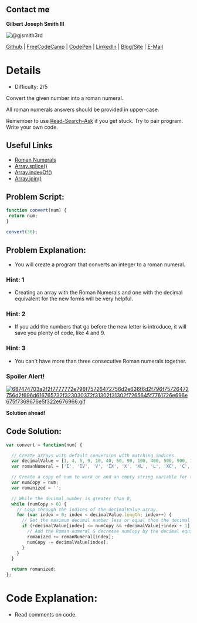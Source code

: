 ## Contact me
**Gilbert Joseph Smith III**

![@gjsmith3rd](https://avatars0.githubusercontent.com/gjsmith3rd?&s=128)

[Github](https://github.com/gjsmith3rd) | [FreeCodeCamp](http://www.freecodecamp.com/gjsmith3rd) |  [CodePen](http://codepen.io/gjsmith3rd/) | [LinkedIn](https://www.linkedin.com/in/gjsmith3rd) | [Blog/Site](https://gjsmith3rd.github.io/) | [E-Mail](mailto:contact@mobileCreature.com)

# Details
- Difficulty: 2/5

Convert the given number into a roman numeral.

All roman numerals answers should be provided in upper-case.

Remember to use [ Read-Search-Ask](http://github.com/FreeCodeCamp/freecodecamp/wiki/How-to-get-help-when-you-get-stuck) if you get stuck. Try to pair program. Write your own code.

## Useful Links
- [Roman Numerals](http://www.mathsisfun.com/roman-numerals.html)
- [Array.splice()](https://developer.mozilla.org/en-US/docs/Web/JavaScript/Reference/Global_Objects/Array/splice)
- [Array.indexOf()](https://developer.mozilla.org/en-US/docs/Web/JavaScript/Reference/Global_Objects/Array/indexOf)
- [Array.join()](https://developer.mozilla.org/en-US/docs/Web/JavaScript/Reference/Global_Objects/Array/join)

## Problem Script:

```js
function convert(num) {
 return num;
}

convert(36);
```

## Problem Explanation:
- You will create a program that converts an integer to a roman numeral.

### Hint: 1
- Creating an array with the Roman Numerals and one with the decimal equivalent for the new forms will be very helpful.

### Hint: 2
- If you add the numbers that go before the new letter is introduce, it will save you plenty of code, like 4 and 9.

### Hint: 3
- You can't have more than three consecutive Roman numerals together.

### Spoiler Alert!
[![687474703a2f2f7777772e796f75726472756d2e636f6d2f796f75726472756d2f696d616765732f323030372f31302f31302f7265645f7761726e696e675f7369676e5f322e676966.gif](https://files.gitter.im/FreeCodeCamp/Wiki/nlOm/thumb/687474703a2f2f7777772e796f75726472756d2e636f6d2f796f75726472756d2f696d616765732f323030372f31302f31302f7265645f7761726e696e675f7369676e5f322e676966.gif)](https://files.gitter.im/FreeCodeCamp/Wiki/nlOm/687474703a2f2f7777772e796f75726472756d2e636f6d2f796f75726472756d2f696d616765732f323030372f31302f31302f7265645f7761726e696e675f7369676e5f322e676966.gif)

**Solution ahead!**

## Code Solution:

```js
var convert = function(num) {

  // Create arrays with default conversion with matching indices.
  var decimalValue = [1, 4, 5, 9, 10, 40, 50, 90, 100, 400, 500, 900, 1000];
  var romanNumeral = ['I', 'IV', 'V', 'IX', 'X', 'XL', 'L', 'XC', 'C', 'CD', 'D', 'CM', 'M'];

  // Create a copy of num to work on and an empty string variable for the final roman number
  var numCopy = num;
  var romanized = '';

  // While the decimal number is greater than 0,
  while (numCopy > 0) {
    // Loop through the indices of the decimalValue array.
    for (var index = 0; index < decimalValue.length; index++) {
      // Get the maximum decimal number less or equal then the decimal number.
      if (+decimalValue[index] <= numCopy && +decimalValue[+index + 1] > numCopy) {
        // Add the Roman numeral & decrease numCopy by the decimal equivalent.
        romanized += romanNumeral[index];
        numCopy -= decimalValue[index];
      }
    }
  }

  return romanized;
};
```

# Code Explanation:
- Read comments on code.
